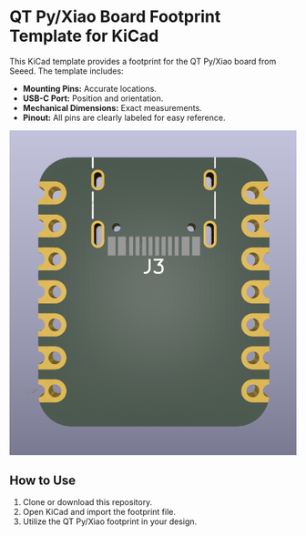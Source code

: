 # QT Py/Xiao Board Footprint Template for KiCad

This KiCad template provides a footprint for the QT Py/Xiao board from Seeed. The template includes:

- **Mounting Pins:** Accurate locations.
- **USB-C Port:** Position and orientation.
- **Mechanical Dimensions:** Exact measurements.
- **Pinout:** All pins are clearly labeled for easy reference.

![Front View](front.png)

## How to Use

1. Clone or download this repository.
2. Open KiCad and import the footprint file.
3. Utilize the QT Py/Xiao footprint in your design.
